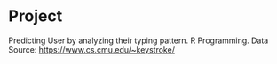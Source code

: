 # Project
Predicting User by analyzing   their typing pattern.
R Programming. 
Data Source: https://www.cs.cmu.edu/~keystroke/

